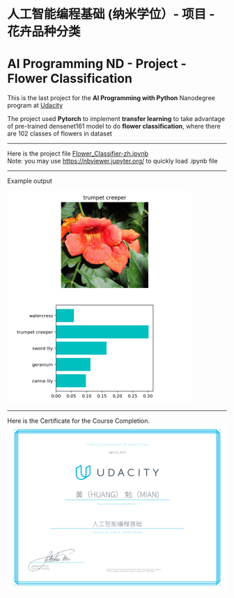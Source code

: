 # 人工智能编程基础 (纳米学位）- 项目 - 花卉品种分类 
# AI Programming ND - Project - Flower Classification

[//]: # (Image References)
[image1]: ./example.png
[image2]: ./20190415-Certificate.png

This is the last project for the **AI Programming with Python** Nanodegree program at [Udacity](https://cn.udacity.com/course/ai-programming-python-nanodegree--nd089-cn-basic)

The project used **Pytorch** to implement **transfer learning** to take advantage of pre-trained densenet161 model to do **flower classification**, where there are 102 classes of flowers in dataset

---  

Here is the project file [Flower_Classifier-zh.ipynb](Flower_Classifier-zh.ipynb)   
Note:  you may use https://nbviewer.jupyter.org/ to quickly load .ipynb file

---
Example output 

![alt text][image1]

---
Here is the Certificate for the Course Completion.
![alt text][image2]
